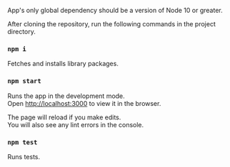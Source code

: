 App's only global dependency should be a version of Node 10 or greater.

After cloning the repository, run the following commands in the project directory.

### `npm i`

Fetches and installs library packages.

### `npm start`

Runs the app in the development mode.<br />
Open [http://localhost:3000](http://localhost:3000) to view it in the browser.

The page will reload if you make edits.<br />
You will also see any lint errors in the console.

 ### `npm test`

 Runs tests.
